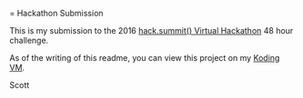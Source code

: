 = Hackathon Submission

This is my submission to the 2016 [hack.summit() Virtual Hackathon](https://www.koding.com/Hackathon) 48 hour challenge.

As of the writing of this readme, you can view this project on my [Koding VM](http://161.202.225.77/).

Scott